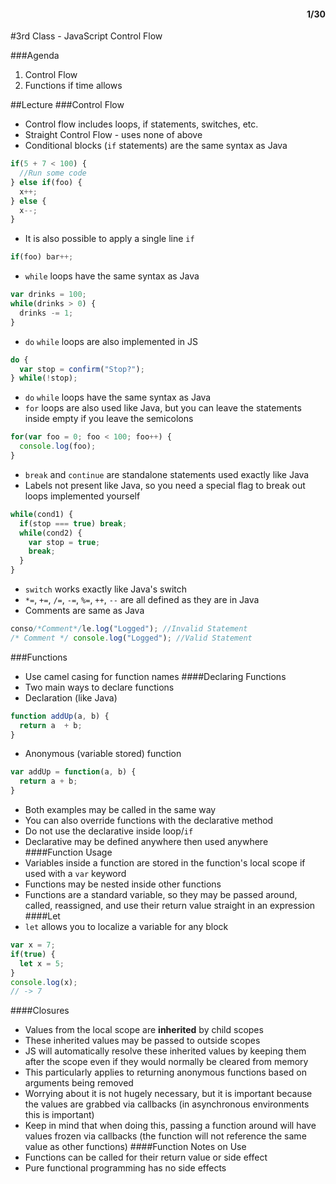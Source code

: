 <div style="text-align: right"><h4>1/30</h4></div>
#3rd Class - JavaScript Control Flow

###Agenda
1. Control Flow
2. Functions if time allows

##Lecture
###Control Flow
* Control flow includes loops, if statements, switches, etc.
* Straight Control Flow - uses none of above
* Conditional blocks (``if`` statements) are the same syntax as Java
```javascript
if(5 + 7 < 100) {
  //Run some code
} else if(foo) {
  x++;
} else {
  x--;
}
```
* It is also possible to apply a single line ``if``
```javascript
if(foo) bar++;
```
* ``while`` loops have the same syntax as Java
```javascript
var drinks = 100;
while(drinks > 0) {
  drinks -= 1;
}
```
* ``do`` ``while`` loops are also implemented in JS
```javascript
do {
  var stop = confirm("Stop?");
} while(!stop);
```
* ``do`` ``while`` loops have the same syntax as Java
* ``for`` loops are also used like Java, but you can leave the statements inside empty if you leave the semicolons
```javascript
for(var foo = 0; foo < 100; foo++) {
  console.log(foo);
}
```
* `break` and `continue` are standalone statements used exactly like Java
* Labels not present like Java, so you need a special flag to break out loops implemented yourself
```javascript
while(cond1) {
  if(stop === true) break;
  while(cond2) {
    var stop = true;
    break;
  }
}
```
* ``switch`` works exactly like Java's switch
* `*=`, `+=`, `/=`, `-=`, `%=`, `++`, `--` are all defined as they are in Java
* Comments are same as Java
```javascript
conso/*Comment*/le.log("Logged"); //Invalid Statement
/* Comment */ console.log("Logged"); //Valid Statement
```
###Functions
* Use camel casing for function names
####Declaring Functions
* Two main ways to declare functions
* Declaration (like Java)
```javascript
function addUp(a, b) {
  return a	+ b;
}
```
* Anonymous (variable stored) function
```javascript
var addUp = function(a, b) {
  return a + b;
}
```
* Both examples may be called in the same way
* You can also override functions with the declarative method
* Do not use the declarative inside loop/`if`
* Declarative may be defined anywhere then used anywhere
####Function Usage
* Variables inside a function are stored in the function's local scope if used with a `var` keyword
* Functions may be nested inside other functions
* Functions are a standard variable, so they may be passed around, called, reassigned, and use their return value straight in an expression
####Let
* `let` allows you to localize a variable for any block
```javascript
var x = 7;
if(true) {
  let x = 5;
}
console.log(x);
// -> 7
```
####Closures
* Values from the local scope are **inherited** by child scopes
* These inherited values may be passed to outside scopes
* JS will automatically resolve these inherited values by keeping them after the scope even if they would normally be cleared from memory
* This particularly applies to returning anonymous functions based on arguments being removed
* Worrying about it is not hugely necessary, but it is important because the values are grabbed via callbacks (in asynchronous environments this is important)
* Keep in mind that when doing this, passing a function around will have values frozen via callbacks (the function will not reference the same value as other functions)
####Function Notes on Use
* Functions can be called for their return value or side effect
* Pure functional programming has no side effects